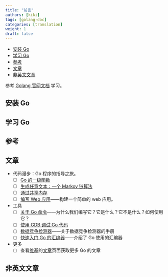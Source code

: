 ```yaml
---
title: "前言"
authors: [kiki]
tags: [golang-doc]
categories: [translation]
weight: 1
draft: false
---
```


- [安装 Go](#%e5%ae%89%e8%a3%85-go)
- [学习 Go](#%e5%ad%a6%e4%b9%a0-go)
- [参考](#%e5%8f%82%e8%80%83)
- [文章](#%e6%96%87%e7%ab%a0)
- [非英文文章](#%e9%9d%9e%e8%8b%b1%e6%96%87%e6%96%87%e7%ab%a0)

参考 [Golang 官网文档](https://golang.org/doc/) 学习。

## 安装 Go

## 学习 Go

## 参考

## 文章

- 代码漫步：Go 程序的指导之旅。
  - [ ] [Go 的一级函数](https://golang.org/doc/codewalk/functions)
  - [ ] [生成任意文本：一个 Markov 链算法](https://golang.org/doc/codewalk/markov)
  - [ ] [通过共享内存](https://golang.org/doc/codewalk/sharemem)
  - [ ] [编写 Web 应用](articles/wiki.md)——构建一个简单的 web 应用。
- 工具
  - [ ] [关于 Go 命令](articles/go_command.md)——为什么我们编写它？它是什么？它不是什么？如何使用它？
  - [ ] [使用 GDB 调试 Go 代码](gdb.md)
  - [ ] [数据竞争检测器](articles/race_detector.md)——关于数据竞争检测器的手册
  - [ ] [快速入门 Go 的汇编器](asm.md)——介绍了 Go 使用的汇编器
- 更多
  - [ ] 查看[维基](../README.md)的[文章](../wiki/articles.md)页面获取更多 Go 的文章

## 非英文文章
